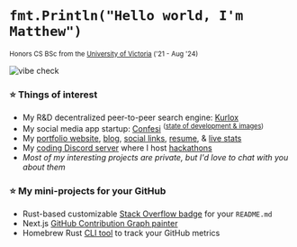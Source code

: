 # `fmt.Println("Hello world, I'm Matthew")`

<sup>Honors CS BSc from the [University of Victoria](https://uvic.ca) ('21 - Aug '24)</sup>

![vibe check](https://github.com/mattrltrent/random_assets/actions/workflows/unit_tests.yml/badge.svg)

### ⭐️ Things of interest

- My R&D decentralized peer-to-peer search engine: [Kurlox](https://kurlox.com)
- My social media app startup: [Confesi](https://confesi.com) <sup>([state of development & images](https://matthewtrent.me/articles/state-of-confesi))</sup>
- My [portfolio website](https://matthewtrent.me), [blog](https://matthewtrent.me/articles), [social links](https://matthewtrent.me/socials), [resume](https://matthewtrent.me/resume.pdf), & [live stats](https://matthewtrent.me/stats)
- My [coding Discord server](https://discord.gg/cWHnQFSfMy) where I host [hackathons](https://matthewtrent.me/covehack/summer-2024)
- _Most of my interesting projects are private, but I'd love to chat with you about them_

### ⭐️ My mini-projects for your GitHub

- Rust-based customizable [Stack Overflow badge](https://github.com/mattrltrent/stackoverflow_badge) for your `README.md` 
- Next.js [GitHub Contribution Graph painter](https://github.com/mattrltrent/github_painter)
- Homebrew Rust [CLI tool](https://github.com/mattrltrent/ghloc) to track your GitHub metrics

